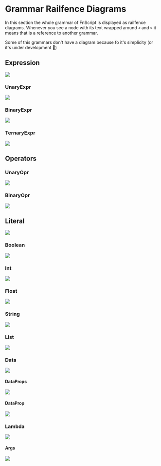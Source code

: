 # Grammar Railfence Diagrams

In this section the whole grammar of FnScript is displayed as railfence diagrams. Whenever you see a node with its text wrapped around `<` and `>` it means that is a reference to another grammar.

Some of this grammars don't have a diagram because fo it's simplicity (or it's under development 🙊)

## Expression

<img src="output/Expr.svg"/>

### UnaryExpr

<img src="output/UnaryExpr.svg"/>

### BinaryExpr

<img src="output/BinaryExpr.svg"/>

### TernaryExpr

<img src="output/TernaryExpr.svg"/>

## Operators

### UnaryOpr

<img src="output/UnaryOpr.svg"/>

### BinaryOpr

<img src="output/BinaryOpr.svg"/>

## Literal

<img src="output/Literal.svg"/>

### Boolean

<img src="output/Boolean.svg"/>

### Int

<img src="output/Int.svg"/>

### Float

<img src="output/Float.svg"/>

### String

<img src="output/String.svg"/>

### List

<img src="output/List.svg"/>

### Data

<img src="output/Data.svg">

#### DataProps

<img src="output/DataProps.svg">

#### DataProp

<img src="output/DataProp.svg">

### Lambda

<img src="output/Lambda.svg">

#### Args

<img src="output/Args.svg">
